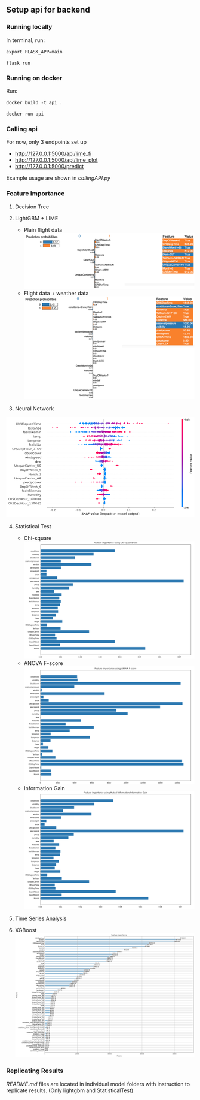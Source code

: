 ## Setup api for backend

### Running locally

In terminal, run:
```
export FLASK_APP=main
```
```
flask run
```

### Running on docker

Run:
```
docker build -t api .
```
```
docker run api
```

### Calling api

For now, only 3 endpoints set up <br>
- http://127.0.0.1:5000/api/lime_fi
- http://127.0.0.1:5000/api/lime_plot
- http://127.0.0.1:5000/predict

Example usage are shown in *callingAPI.py*

### Feature importance
1. Decision Tree


2. LightGBM + LIME
   - Plain flight data
   ![](lightgbm/simple/sample_plot.png)
   - Flight data + weather data
   ![](lightgbm/weather/sample_plot.png)

3. Neural Network

![](NeuralNetwork/shap_plot.png)

4. Statistical Test
   - Chi-square
   ![](StatisticalTest/chi2.png)
   - ANOVA F-score
   ![](StatisticalTest/Fscore.png)
   - Information Gain
   ![](StatisticalTest/IG.png)

5. Time Series Analysis


6. XGBoost
![](XGBoost/XGBoost_importance_ranking.png)

### Replicating Results
*README.md* files are located in individual model folders with instruction to replicate results. (Only lightgbm and StatisticalTest)